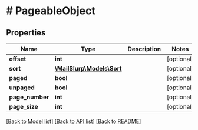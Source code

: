 # # PageableObject

## Properties

Name | Type | Description | Notes
------------ | ------------- | ------------- | -------------
**offset** | **int** |  | [optional]
**sort** | [**\MailSlurp\Models\Sort**](Sort) |  | [optional]
**paged** | **bool** |  | [optional]
**unpaged** | **bool** |  | [optional]
**page_number** | **int** |  | [optional]
**page_size** | **int** |  | [optional]

[[Back to Model list]](../../README#models) [[Back to API list]](../../README#endpoints) [[Back to README]](../../README)
